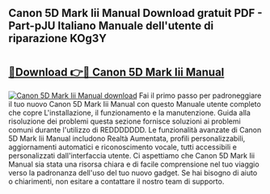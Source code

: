 ## Canon 5D Mark Iii Manual Download gratuit PDF - Part-pJU Italiano Manuale dell'utente di riparazione KOg3Y

# <h2><a href="http://dfc3sk.blite.top/?on=Canon+5D+Mark+Iii+Manual">🔗Download 👉🔴 Canon 5D Mark Iii Manual</a></h2>

[![Canon 5D Mark Iii Manual download](https://i.imgur.com/lujVjoI.png)](http://dfc3sk.blite.top/?on=Canon+5D+Mark+Iii+Manual)
Fai il primo passo per padroneggiare il tuo nuovo Canon 5D Mark Iii Manual con questo Manuale utente completo che copre L'installazione, il funzionamento e la manutenzione. Guida alla risoluzione dei problemi questa sezione fornisce soluzioni ai problemi comuni durante l'utilizzo di REDDDDDDD. Le funzionalità avanzate di Canon 5D Mark Iii Manual includono Realtà Aumentata, profili personalizzabili, aggiornamenti automatici e riconoscimento vocale, tutti accessibili e personalizzati dall'interfaccia utente. Ci aspettiamo che Canon 5D Mark Iii Manual sia stata una risorsa chiara e di facile comprensione nel tuo viaggio verso la padronanza dell'uso del tuo nuovo gadget. Se hai bisogno di aiuto o chiarimenti, non esitare a contattare il nostro team di supporto.
